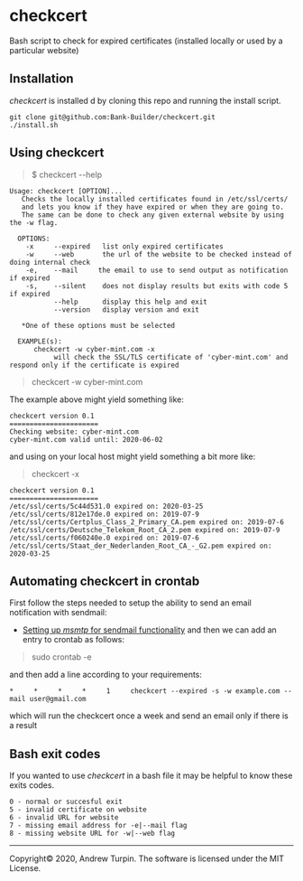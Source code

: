 # checkcert
Bash script to check for expired certificates (installed locally or used by a particular website)

## Installation
*checkcert* is installed d by cloning this repo and running the install script.
```
git clone git@github.com:Bank-Builder/checkcert.git
./install.sh
```
## Using checkcert

> $ checkcert --help

```
Usage: checkcert [OPTION]...
   Checks the locally installed certificates found in /etc/ssl/certs/
   and lets you know if they have expired or when they are going to.
   The same can be done to check any given external website by using the -w flag.
 
  OPTIONS:
    -x     --expired   list only expired certificates
    -w     --web       the url of the website to be checked instead of doing internal check
    -e,    --mail     the email to use to send output as notification if expired
    -s,    --silent    does not display results but exits with code 5 if expired
           --help      display this help and exit
           --version   display version and exit

   *One of these options must be selected

  EXAMPLE(s):
      checkcert -w cyber-mint.com -x
           will check the SSL/TLS certificate of 'cyber-mint.com' and respond only if the certificate is expired
```

> checkcert -w cyber-mint.com

The example above might yield something like:
```
checkcert version 0.1
======================
Checking website: cyber-mint.com
cyber-mint.com valid until: 2020-06-02
```

and using on your local host might yield something a bit more like:

> checkcert -x

```
checkcert version 0.1
======================
/etc/ssl/certs/5c44d531.0 expired on: 2020-03-25
/etc/ssl/certs/812e17de.0 expired on: 2019-07-9
/etc/ssl/certs/Certplus_Class_2_Primary_CA.pem expired on: 2019-07-6
/etc/ssl/certs/Deutsche_Telekom_Root_CA_2.pem expired on: 2019-07-9
/etc/ssl/certs/f060240e.0 expired on: 2019-07-6
/etc/ssl/certs/Staat_der_Nederlanden_Root_CA_-_G2.pem expired on: 2020-03-25
```

## Automating checkcert in crontab
First follow the steps needed to setup the ability to send an email notification with sendmail:
* [Setting up *msmtp* for sendmail functionality](./msmtp/README.md)
and then we can add an entry to crontab as follows:

> sudo crontab -e

and then add a line according to your requirements:
```
*     *     *     *     1     checkcert --expired -s -w example.com --mail user@gmail.com
```
which will run the checkcert once a week and send an email only if there is a result

## Bash exit codes
If you wanted to use *checkcert* in a bash file it may be helpful to know these exits codes.
```
0 - normal or succesful exit
5 - invalid certificate on website
6 - invalid URL for website
7 - missing email address for -e|--mail flag
8 - missing website URL for -w|--web flag
```

---
Copyright&copy; 2020, Andrew Turpin. The software is licensed under the MIT License.
